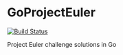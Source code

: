# GoProjectEuler
[![Build Status](https://dev.azure.com/willstephen0010/GoProjectEuler/_apis/build/status/GoProjectEuler)](https://dev.azure.com/willstephen0010/GoProjectEuler/_build/latest?definitionId=5)

Project Euler challenge solutions in Go
